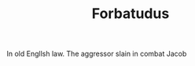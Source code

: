 ---
title: Forbatudus
letter: F
permalink: "/definitions/bld-forbatudus.html"
body: In old Engllsh law. The aggressor slain in combat Jacob
published_at: '2018-07-07'
source: Black's Law Dictionary 2nd Ed (1910)
layout: post
---